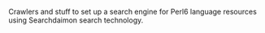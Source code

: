 
Crawlers and stuff to set up a search engine for Perl6 language resources using Searchdaimon search technology.
